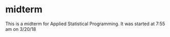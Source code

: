 # midterm
This is a midterm for Applied Statistical Programming.  It was started at 7:55 am on 3/20/18
